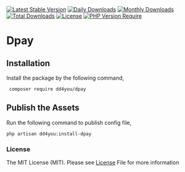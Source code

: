 [![Latest Stable Version](http://poser.pugx.org/dd4you/dpay/v)](https://packagist.org/packages/dd4you/dpay)
[![Daily Downloads](http://poser.pugx.org/dd4you/dpay/d/daily)](https://packagist.org/packages/dd4you/dpay)
[![Monthly Downloads](http://poser.pugx.org/dd4you/dpay/d/monthly)](https://packagist.org/packages/dd4you/dpay)
[![Total Downloads](http://poser.pugx.org/dd4you/dpay/downloads)](https://packagist.org/packages/dd4you/dpay)
[![License](http://poser.pugx.org/dd4you/dpay/license)](https://packagist.org/packages/dd4you/dpay)
[![PHP Version Require](http://poser.pugx.org/dd4you/dpay/require/php)](https://packagist.org/packages/dd4you/dpay)

# Dpay

## Installation

Install the package by the following command,

     composer require dd4you/dpay

## Publish the Assets

Run the following command to publish config file,

    php artisan dd4you:install-dpay

### License

The MIT License (MIT). Please see [License](LICENSE.md) File for more information
